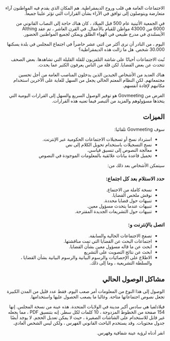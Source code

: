 <!-- START OF README SECTION --><!-- Note the controller for this page is app/about-project/overview/overview.ts --><p style=";text-align:right;direction:rtl"> الاجتماعات العامة هي قلب وروح الديمقراطية. هم المكان الذي يقدم فيه المواطنون آراء متعارضة ويتوصلون إلى توافق في الآراء بشأن القرارات التي تؤثر علينا جميعاً. </p>
<p style=";text-align:right;direction:rtl"> في الجمعية الأثينية عام 500 قبل الميلاد ، كان هناك حاجة إلى النصاب القانوني من 6000 من 43000 مواطن للقيام بالأعمال. في القرن العاشر ، تم عقد Althing الأيسلندي في مدرج طبيعي في الهواء الطلق ويمكن لجميع المواطنين الحضور. </p>
<p style=";text-align:right;direction:rtl"> اليوم ، من النادر أن نرى أكثر من اثني عشر حاضراً في اجتماع المجلس في بلدة يسكنها 30.000 شخص. هل ما زالت هذه الديمقراطية؟ </p>
<p style=";text-align:right;direction:rtl"> تُبث الاجتماعات أحيانًا على شاشة التلفزيون للقلة القليلة التي تشاهدها. بعض الصحف تتحدث عن بعض القضايا. لكن قلة من الناس يعرفون الكثير عما يحدث. </p>
<p style=";text-align:right;direction:rtl"> هناك العديد من الأشخاص الجيدين الذين يدخلون المناصب العامة من أجل تحسين مجتمعاتهم. لكن النظام المعتم الحالي يجعل من السهل للغاية على الآخرين استخدام مكاتبهم لإفادة أنفسهم. </p>
<p style=";text-align:right;direction:rtl"> الغرض من Govmeeting هو توفير الوصول السريع والسهل إلى القرارات اليومية التي يتخذها مسؤولوهم والمزيد من التبصر فيما تعنيه هذه القرارات. </p>
<h2 style=";text-align:right;direction:rtl"> الميزات </h2><p style=";text-align:right;direction:rtl"> سوف Govmeeting تلقائيا: </p>
<ul style=";text-align:right;direction:rtl"><li style=";text-align:right;direction:rtl"> استرداد نسخ أو تسجيلات الاجتماعات الحكومية عبر الإنترنت. </li><li style=";text-align:right;direction:rtl"> نسخ التسجيلات باستخدام تحويل الكلام إلى نص </li><li style=";text-align:right;direction:rtl"> معالجة النصوص إلى تنسيق قياسي. </li><li style=";text-align:right;direction:rtl"> تحميل قاعدة بيانات علائقية بالمعلومات الموجودة في النصوص </li>
</ul><p style=";text-align:right;direction:rtl"> سيتمكن الأشخاص بعد ذلك من: </p>
<h3 style=";text-align:right;direction:rtl"> حدد الاستلام بعد كل اجتماع: </h3><ul style=";text-align:right;direction:rtl"><li style=";text-align:right;direction:rtl"> نسخة كاملة من الاجتماع. </li><li style=";text-align:right;direction:rtl"> نوقش ملخص القضايا. </li><li style=";text-align:right;direction:rtl"> تنبيهات حول قضايا محددة. </li><li style=";text-align:right;direction:rtl"> تنبيهات عندما يتحدث مسؤول معين. </li><li style=";text-align:right;direction:rtl"> تنبيهات حول التشريعات الجديدة المقترحة. </li>
</ul><h3 style=";text-align:right;direction:rtl"> اتصل بالإنترنت و: </h3><ul style=";text-align:right;direction:rtl"><li style=";text-align:right;direction:rtl"> تصفح الاجتماعات الحالية والسابقة. </li><li style=";text-align:right;direction:rtl"> اجتماعات البحث عن القضايا التي تمت مناقشتها. </li><li style=";text-align:right;direction:rtl"> ابحث عن ما قاله مسؤول معين بشأن القضايا. </li><li style=";text-align:right;direction:rtl"> ابحث عن نتائج التصويت على التشريع </li><li style=";text-align:right;direction:rtl"> الاطلاع على الإحصائيات والرسوم البيانية والرسوم البيانية بشأن القضايا ، والسلطة التشريعية ، وما إلى ذلك. </li>
</ul><!-- END OF README SECTION --><p style=";text-align:right;direction:rtl"><a name="continued"></a></p>
<h2 style=";text-align:right;direction:rtl"> مشاكل الوصول الحالي </h2><p style=";text-align:right;direction:rtl"> الوصول إلى هذا النوع من المعلومات أمر صعب اليوم. فقط عدد قليل من المدن الكبيرة تجعل نصوص اجتماعاتها متاحة. وغالبا ما يصعب الحصول عليها واستخدامها. </p>
<p style=";text-align:right;direction:rtl"> فيلادلفيا هي سادس أكبر مدينة في الولايات المتحدة. هذه عينة من نسخة المجلس. إنها 154 صفحة من الخطوط المزدوجة ، 10 كلمات لكل سطر. إنه بتنسيق PDF ، مما يجعله غير قابل للاستخدام على الشاشات الصغيرة ، حيث لا يمكن تعديل الحجم. لا يوجد أيضًا جدول محتويات. وقد يستخدم الباحث القانوني الفهرس ، ولكن ليس الشخص العادي. </p>
<p style=";text-align:right;direction:rtl"> انقر أدناه لرؤية عينة شفافية وفهرس. </p>
